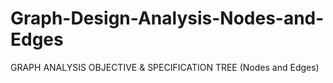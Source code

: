 # Graph-Design-Analysis-Nodes-and-Edges
GRAPH ANALYSIS OBJECTIVE &amp; SPECIFICATION TREE (Nodes and Edges)
